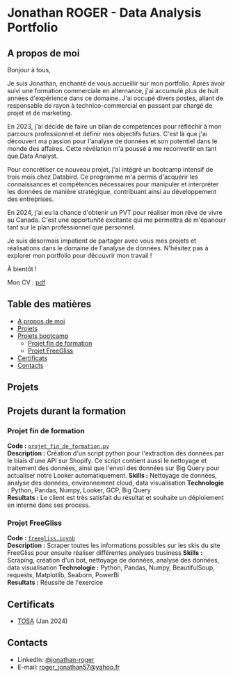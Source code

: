 # Jonathan ROGER -  Data Analysis Portfolio

## A propos de moi 

Bonjour à tous,

Je suis Jonathan, enchanté de vous accueillir sur mon portfolio. Après avoir suivi une formation commerciale en alternance, j'ai accumulé plus de huit années d'expérience dans ce domaine. J'ai occupé divers postes, allant de responsable de rayon à technico-commercial en passant par chargé de projet et de marketing.

En 2023, j'ai décidé de faire un bilan de compétences pour réfléchir à mon parcours professionnel et définir mes objectifs futurs. C'est là que j'ai découvert ma passion pour l'analyse de données et son potentiel dans le monde des affaires. Cette révélation m'a poussé à me reconvertir en tant que Data Analyst.

Pour concrétiser ce nouveau projet, j'ai intégré un bootcamp intensif de trois mois chez Databird. Ce programme m'a permis d'acquérir les connaissances et compétences nécessaires pour manipuler et interpréter les données de manière stratégique, contribuant ainsi au développement des entreprises.

En 2024, j'ai eu la chance d'obtenir un PVT pour réaliser mon rêve de vivre au Canada. C'est une opportunité excitante qui me permettra de m'épanouir tant sur le plan professionnel que personnel.

Je suis désormais impatient de partager avec vous mes projets et réalisations dans le domaine de l'analyse de données. N'hésitez pas à explorer mon portfolio pour découvrir mon travail !

À bientôt !

Mon CV : [pdf](https://github.com/polope57/portfolio/blob/main/CV%20Jonathan%20ROGER.pdf) 

## Table des matières
- [A propos de moi](#a-propos-de-moi)
- [Projets](#projets)
- [Projets bootcamp](#projets-bootcamp)
  - [Projet fin de formation](#projet-fin-de-formation)
  - [Projet FreeGliss](#projet-freegliss)
- [Certificats](#certificats)
- [Contacts](#contacts)

## Projets

## Projets durant la formation

### Projet fin de formation
**Code :** [`projet_fin_de_formation.py`](https://github.com/polope57/projet-fin-de-formation/blob/main/projet_fin_de_formation.py)    
**Description :** Création d'un script python pour l'extraction des données par le biais d'une API sur Shopify. Ce script contient aussi le nettoyage et traitement des données, ainsi que l'envoi des données sur Big Query pour actualiser notre Looker automatiquement. 
**Skills :** Nettoyage de données, analyse des données, environnement cloud, data visualisation
**Technologie :** Python, Pandas, Numpy, Looker, GCP, Big Query <br>
**Resultats :** Le client est très satisfait du résultat et souhaite un déploiement en interne dans ses process. 

### Projet FreeGliss
**Code :** [`freegliss.ipynb`](https://github.com/polope57/projet-de-formation/blob/main/projet-freegliss/freeglisse.ipynb)    
**Description :** Scraper toutes les informations possibles sur les skis du site FreeGliss pour ensuite réaliser différentes analyses business
**Skills :** Scraping, création d'un bot, nettoyage de données, analyse des données, data visualisation
**Technologie :** Python, Pandas, Numpy, BeautifulSoup, requests, Matplotlib, Seaborn, PowerBi <br>
**Resultats :** Réussite de l'exercice

## Certificats
- [TOSA](https://drive.google.com/drive/folders/1Ay82cnNy8f_O1H5uE0Atw115LeOmJN32?hl=fr) (Jan 2024)

## Contacts
- LinkedIn: [@jonathan-roger](https://www.linkedin.com/in/jonathan-roger-43400aab/)
- E-mail: roger_jonathan57@yahoo.fr
